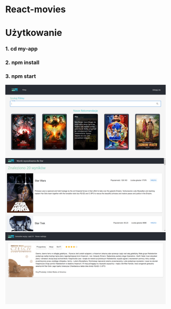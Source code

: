 # React-movies
# Użytkowanie
### 1. cd my-app
### 2. npm install
### 3. npm start

<img src="my-app/readme_files/landing_page.png" alt="drawing" width="700"/>

<img src="my-app/readme_files/movie_list.png" alt="drawing" width="700"/>

<img src="my-app/readme_files/movie_page.png" alt="drawing" width="700"/>
